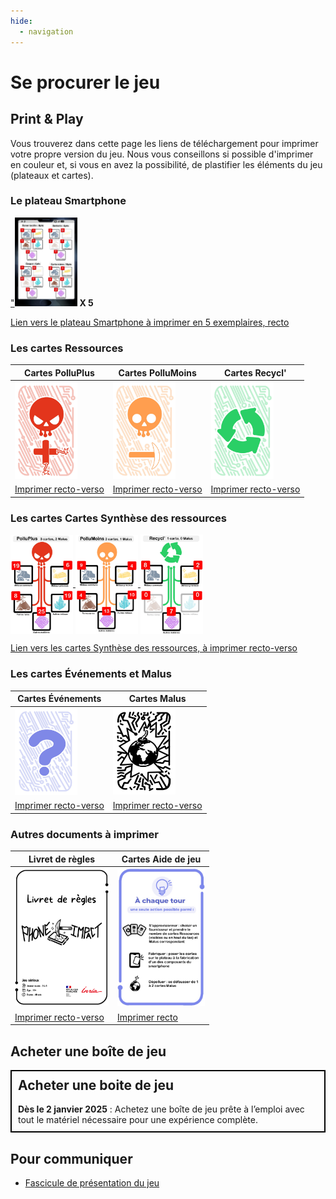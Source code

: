 ```yaml
---
hide:
  - navigation
---
```


# Se procurer le jeu

## Print & Play

Vous trouverez dans cette page les liens de téléchargement pour imprimer votre propre version du jeu. Nous vous conseillons si possible d'imprimer en couleur et, si vous en avez la possibilité, de plastifier les éléments du jeu (plateaux et cartes).

### Le plateau Smartphone
<a href="docCommuns/Plateau.pdf">"<img alt="Plateau.jpeg" src="../img/Plateau.jpeg" width="100" /></a> **X 5**


[Lien vers le plateau Smartphone à imprimer en 5 exemplaires, recto](docCommuns/Plateau.pdf) 

### Les cartes Ressources

| Cartes PolluPlus                                                                         | Cartes PolluMoins                                                                                               | Cartes Recycl'                                                                                         |
|------------------------------------------------------------------------------------------|-----------------------------------------------------------------------------------------------------------------|--------------------------------------------------------------------------------------------------------|
| <a href="pnp/polluplus.pdf"><img alt="cartePlluPlus.jpg" src="../img/cartePlluPlus.jpg" width="100"/></a> | <a href="pnp/pollumoins.pdf"><img alt="cartePolluMoins.jpg" src="../img/cartePolluMoins.jpg" width="100" /></a> | <a href="pnp/recyclage.pdf"><img alt="carteRecycl.jpg" src="../img/carteRecycl.jpg" width="100" /></a> |
| [Imprimer recto-verso](pnp/polluplus.pdf)                                                | [Imprimer recto-verso](pnp/pollumoins.pdf)                                                                      | [Imprimer recto-verso](pnp/recyclage.pdf)                                                              |


### Les cartes Cartes Synthèse des ressources
<a href="pnp/recap.pdf">
<img alt="Cartes Synthèse PolluPlus" src="../img/SynthesePolluPlus.jpeg" width="100" align="center"/>
<img alt="Cartes Synthèse PolluMoins" src="../img/SynthesePolluMoins.jpeg" width="100" align="center"/>
<img alt="Cartes Synthèse Recycl'" src="../img/SyntheseRecycl.jpeg" width="100" align="center"/></a>

[Lien vers les cartes Synthèse des ressources, à imprimer recto-verso](pnp/recap.pdf)

### Les cartes Événements et Malus

| Cartes Événements | Cartes Malus |
|-------------------|---------|
|       <a href="pnp/events.pdf"><img alt="carteEvenement" src="../img/carteEvenement.png" width="100"/></a>            |   <a href="pnp/malus.pdf"><img alt="carteMalus" src="../img/carteMalusVerso.png" width="100"/></a>      |
|          [Imprimer recto-verso](pnp/events.pdf)         |    [Imprimer recto-verso](pnp/malus.pdf)     |


### Autres documents à imprimer

| Livret de règles                                                                                                    | Cartes Aide de jeu                                                                                     |
|---------------------------------------------------------------------------------------------------------------------|--------------------------------------------------------------------------------------------------------|
| <a href="docCommuns/LivretDeRegles.pdf"><img alt="LivretDeRegles" src="../img/LivretDeRegles.png" width="150"/></a> | <a href="docCommuns/AideDeJeu.pdf"><img alt="AideDeJeu" src="../img/AideDeJeu.png" width="140" /> </a> |
| [Imprimer recto-verso](docCommuns/LivretDeRegles.pdf)                                                               | [Imprimer recto](docCommuns/AideDeJeu.pdf)                                                             |

## Acheter une boîte de jeu

<div style="border: 2px solid black; padding: 10px;">
    <h2 style="margin-top: 0;">Acheter une boite de jeu</h2>
    <strong>Dès le 2 janvier 2025</strong> : Achetez une boîte de jeu prête à l’emploi avec tout le matériel nécessaire pour une expérience complète.
</div>

## Pour communiquer

- [Fascicule de présentation du jeu](docCommuns/depliant.pdf)